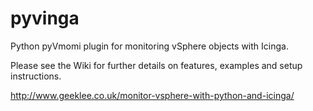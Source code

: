 pyvinga
=======

Python pyVmomi plugin for monitoring vSphere objects with Icinga.


Please see the Wiki for further details on features, examples and setup instructions.

http://www.geeklee.co.uk/monitor-vsphere-with-python-and-icinga/
